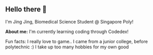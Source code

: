 ## Hello there 👋

I'm Jing Jing, Biomedical Science Student @ Singapore Poly!

<strong>About me:</strong>
I'm currently learning coding through Codedex!

Fun facts:
I really love to game..
I came from a junior college, before polytechnic :)
I take up too many hobbies for my own good
<!--
**fiddity/fiddity** is a ✨ _special_ ✨ repository because its `README.md` (this file) appears on your GitHub profile.

Here are some ideas to get you started:

- 🔭 I’m currently working on ...
- 🌱 I’m currently learning ...
- 👯 I’m looking to collaborate on ...
- 🤔 I’m looking for help with ...
- 💬 Ask me about ...
- 📫 How to reach me: ...
- 😄 Pronouns: ...
- ⚡ Fun fact: ...
-->
